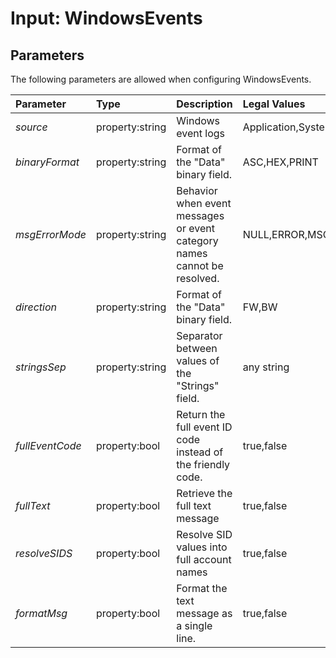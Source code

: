 
# Input: WindowsEvents

## Parameters
The following parameters are allowed when configuring WindowsEvents.

| Parameter         |     Type       |  Description                                                             | Legal Values                  |  Default |
| :---------------- |:---------------| :----------------------------------------------------------------------- | :---------------------------  | :-- |
| *source*          | property:string |Windows event logs                                                       | Application,System,Security |     |
| *binaryFormat*    | property:string |Format of the "Data" binary field.                                       | ASC,HEX,PRINT               | ASC |
| *msgErrorMode*    | property:string |Behavior when event messages or event category names cannot be resolved. |NULL,ERROR,MSG               | MSG |
| *direction*       | property:string |Format of the "Data" binary field.                                       | FW,BW                        | FW  |
| *stringsSep*      | property:string |Separator between values of the "Strings" field.                         | any string                    | \| |
| *fullEventCode*   | property:bool   |Return the full event ID code instead of the friendly code.              | true,false                   | false |
| *fullText*        | property:bool   |Retrieve the full text message                                           | true,false                   | true |
| *resolveSIDS*     | property:bool   |Resolve SID values into full account names                               | true,false                   | true |
| *formatMsg*       | property:bool   |Format the text message as a single line.                                | true,false                   | true |